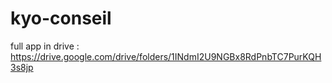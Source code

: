 # kyo-conseil

full app in drive : https://drive.google.com/drive/folders/1INdmI2U9NGBx8RdPnbTC7PurKQH3s8jp
